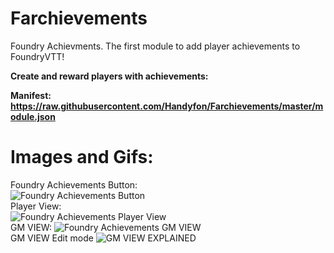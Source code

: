 # Farchievements
Foundry Achievments. The first module to add player achievements to FoundryVTT!

<b>Create and reward players with achievements:</b>

<b>Manifest: https://raw.githubusercontent.com/Handyfon/Farchievements/master/module.json</b> 
<h1>Images and Gifs:</h1>
<div>
Foundry Achievements Button:<br>
<img src="https://i.imgur.com/bWEobgB.png" title="Foundry Achievements Button"></img>
</div>
<div>
Player View:<br>
<img src="https://i.imgur.com/gDg6gNv.gif" title="Foundry Achievements Player View"></img></br>
</div>
<div>
GM VIEW:                                      
<img src="https://i.imgur.com/ILS3qfQ.png" title="Foundry Achievements GM VIEW"></img></br>
</div>
<div>
GM VIEW Edit mode
<img src="https://i.imgur.com/97odi5O.png" title="GM VIEW EXPLAINED"></img></br>
</div>

